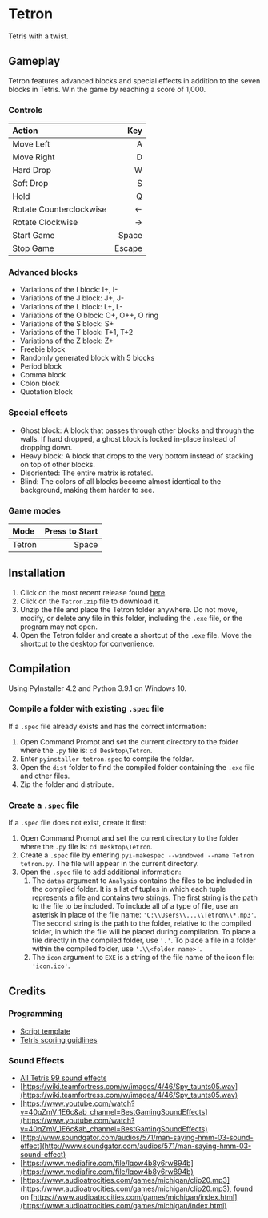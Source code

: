 # Tetron
Tetris with a twist.

## Gameplay
Tetron features advanced blocks and special effects in addition to the seven blocks in Tetris. Win the game by reaching a score of 1,000.

### Controls
| Action | Key |
| :-- | --: |
| Move Left | A |
| Move Right | D |
| Hard Drop | W |
| Soft Drop | S |
| Hold | Q |
| Rotate Counterclockwise | ← |
| Rotate Clockwise | → |
| Start Game | Space |
| Stop Game | Escape |

### Advanced blocks
* Variations of the I block: I+, I-
* Variations of the J block: J+, J-
* Variations of the L block: L+, L-
* Variations of the O block: O+, O++, O ring
* Variations of the S block: S+
* Variations of the T block: T+1, T+2
* Variations of the Z block: Z+
* Freebie block
* Randomly generated block with 5 blocks
* Period block
* Comma block
* Colon block
* Quotation block

### Special effects
* Ghost block: A block that passes through other blocks and through the walls. If hard dropped, a ghost block is locked in-place instead of dropping down.
* Heavy block: A block that drops to the very bottom instead of stacking on top of other blocks.
* Disoriented: The entire matrix is rotated.
* Blind: The colors of all blocks become almost identical to the background, making them harder to see.

### Game modes
| Mode | Press to Start |
| :-- | --: |
| Tetron | Space |

## Installation
1. Click on the most recent release found [here](https://github.com/marsh92909/Tetron/releases).
2. Click on the `Tetron.zip` file to download it.
3. Unzip the file and place the Tetron folder anywhere. Do not move, modify, or delete any file in this folder, including the `.exe` file, or the program may not open.
4. Open the Tetron folder and create a shortcut of the `.exe` file. Move the shortcut to the desktop for convenience.

## Compilation
Using PyInstaller 4.2 and Python 3.9.1 on Windows 10.

### Compile a folder with existing `.spec` file
If a `.spec` file already exists and has the correct information:
1. Open Command Prompt and set the current directory to the folder where the `.py` file is: `cd Desktop\Tetron`.
2. Enter `pyinstaller tetron.spec` to compile the folder.
3. Open the `dist` folder to find the compiled folder containing the `.exe` file and other files.
4. Zip the folder and distribute.

### Create a `.spec` file
If a `.spec` file does not exist, create it first:
1. Open Command Prompt and set the current directory to the folder where the `.py` file is: `cd Desktop\Tetron`.
2. Create a `.spec` file by entering `pyi-makespec --windowed --name Tetron tetron.py`. The file will appear in the current directory.
3. Open the `.spec` file to add additional information:
   1. The `datas` argument to `Analysis` contains the files to be included in the compiled folder. It is a list of tuples in which each tuple represents a file and contains two strings. The first string is the path to the file to be included. To include all of a type of file, use an asterisk in place of the file name: `'C:\\Users\\...\\Tetron\\*.mp3'`. The second string is the path to the folder, relative to the compiled folder, in which the file will be placed during compilation. To place a file directly in the compiled folder, use `'.'`. To place a file in a folder within the compiled folder, use `'.\\<folder name>'`.
   2. The `icon` argument to `EXE` is a string of the file name of the icon file: `'icon.ico'`.

## Credits
### Programming
* [Script template](http://programarcadegames.com/index.php?lang=en&chapter=array_backed_grids)
* [Tetris scoring guidlines](https://tetris.wiki/Scoring#Recent_guideline_compatible_games)
### Sound Effects
* [All Tetris 99 sound effects](https://www.sounds-resource.com/nintendo_switch/tetris99/sound/19376/)
* [https://wiki.teamfortress.com/w/images/4/46/Spy_taunts05.wav](https://wiki.teamfortress.com/w/images/4/46/Spy_taunts05.wav)
* [https://www.youtube.com/watch?v=40qZmV_1E6c&ab_channel=BestGamingSoundEffects](https://www.youtube.com/watch?v=40qZmV_1E6c&ab_channel=BestGamingSoundEffects)
* [http://www.soundgator.com/audios/571/man-saying-hmm-03-sound-effect](http://www.soundgator.com/audios/571/man-saying-hmm-03-sound-effect)
* [https://www.mediafire.com/file/lqow4b8y6rw894b](https://www.mediafire.com/file/lqow4b8y6rw894b)
* [https://www.audioatrocities.com/games/michigan/clip20.mp3](https://www.audioatrocities.com/games/michigan/clip20.mp3), found on [https://www.audioatrocities.com/games/michigan/index.html](https://www.audioatrocities.com/games/michigan/index.html)
